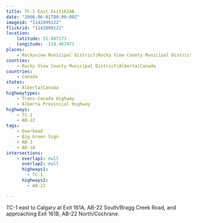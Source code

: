 ```yaml
---
title: TC-1 East Exit161AB
date: "2006-06-01T00:00:00Z"
imageid: "1142899122"
flickrid: "1142899122"
location:
    latitude: 51.087173
    longitude: -114.467471
places:
    - Rockyview Municipal District|Rocky View County Municipal District|Alberta|Canada
counties:
    - Rocky View County Municipal District|Alberta|Canada
countries:
    - Canada
states:
    - Alberta|Canada
highwaytypes:
    - Trans-Canada Highway
    - Alberta Provincial Highway
highways:
    - TC-1
    - AB-22
tags:
    - Overhead
    - Big Green Sign
    - AB-3
    - AB-1A
intersections:
    - overlap1: null
      overlap2: null
      highways1:
        - TC-1
      highways2:
        - AB-22

---
```

TC-1 east to Calgary at Exit 161A, AB-22 South/Bragg Creek Road, and approaching Exit 161B, AB-22 North/Cochrane.